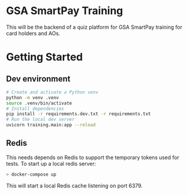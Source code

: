 # GSA SmartPay Training

This will be the backend of a quiz platform for GSA SmartPay training for card holders and AOs.

# Getting Started

## Dev environment

``` sh
# Create and activate a Python venv
python -m venv .venv
source .venv/bin/activate
# Install dependencies
pip install -r requirements.dev.txt -r requirements.txt
# Run the local dev server
uvicorn training.main:app --reload
```

## Redis

This needs depends on Redis to support the temporary tokens used for tests. To start up a local redis server:

``` sh
> docker-compose up
```

This will start a local Redis cache listening on port 6379.
